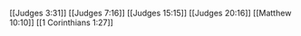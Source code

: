 [[Judges 3:31]]
[[Judges 7:16]]
[[Judges 15:15]]
[[Judges 20:16]]
[[Matthew 10:10]]
[[1 Corinthians 1:27]]
